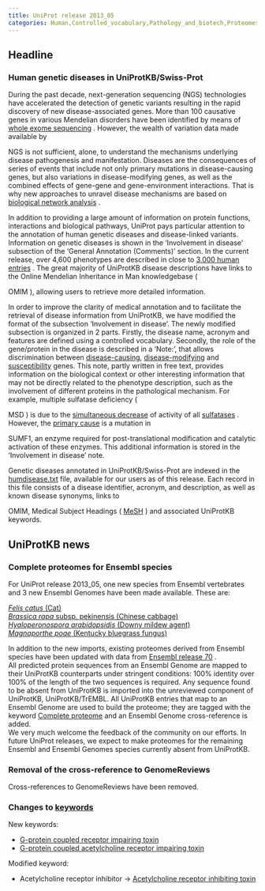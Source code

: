 ```yaml
---
title: UniProt release 2013_05
categories: Human,Controlled_vocabulary,Pathology_and_biotech,Proteomes
---
```


## Headline

### Human genetic diseases in UniProtKB/Swiss-Prot

During the past decade, next-generation sequencing (NGS) technologies have accelerated the detection of genetic variants resulting in the rapid discovery of new disease-associated genes. More than 100 causative genes in various Mendelian disorders have been identified by means of [whole exome sequencing](http://www.ncbi.nlm.nih.gov/pubmed/22832387) . However, the wealth of variation data made available by

NGS is not sufficient, alone, to understand the mechanisms underlying disease pathogenesis and manifestation. Diseases are the consequences of series of events that include not only primary mutations in disease-causing genes, but also variations in disease-modifying genes, as well as the combined effects of gene-gene and gene-environment interactions. That is why new approaches to unravel disease mechanisms are based on [biological network analysis](http://www.ncbi.nlm.nih.gov/pubmed/21164525,23219555) .

In addition to providing a large amount of information on protein functions, interactions and biological pathways, UniProt pays particular attention to the annotation of human genetic diseases and disease-linked variants. Information on genetic diseases is shown in the ‘Involvement in disease’ subsection of the ‘General Annotation (Comments)’ section. In the current release, over 4,600 phenotypes are described in close to [3,000 human entries](http://www.uniprot.org/uniprot/?query=organism:9606+AND+annotation:(type:disease)&sort=score) . The great majority of UniProtKB disease descriptions have links to the Online Mendelian Inheritance in Man knowledgebase (

OMIM ), allowing users to retrieve more detailed information.

In order to improve the clarity of medical annotation and to facilitate the retrieval of disease information from UniProtKB, we have modified the format of the subsection ‘Involvement in disease’. The newly modified subsection is organized in 2 parts. Firstly, the disease name, acronym and features are defined using a controlled vocabulary. Secondly, the role of the gene/protein in the disease is described in a ‘Note:’, that allows discrimination between [disease-causing](http://www.uniprot.org/uniprot/P52895#section_comments), [disease-modifying](http://www.uniprot.org/uniprot/P17516#section_comments) and [susceptibility](http://www.uniprot.org/uniprot/O15455#section_comments) genes. This note, partly written in free text, provides information on the biological context or other interesting information that may not be directly related to the phenotype description, such as the involvement of different proteins in the pathological mechanism. For example, multiple sulfatase deficiency (

MSD ) is due to the [simultaneous decrease](http://www.ncbi.nlm.nih.gov/pubmed/7628016) of activity of all [sulfatases](http://www.uniprot.org/uniprot/?query=accession:P15289+OR+accession:P15848) . However, the [primary cause](http://www.ncbi.nlm.nih.gov/pubmed/15146462) is a mutation in

SUMF1, an enzyme required for post-translational modification and catalytic activation of these enzymes. This additional information is stored in the ‘Involvement in disease’ note.

Genetic diseases annotated in UniProtKB/Swiss-Prot are indexed in the [humdisease.txt](http://www.uniprot.org/docs/humdisease) file, available for our users as of this release. Each record in this file consists of a disease identifier, acronym, and description, as well as known disease synonyms, links to

OMIM, Medical Subject Headings ( [MeSH](http://www.nlm.nih.gov/mesh/) ) and associated UniProtKB keywords.

## UniProtKB news

### Complete proteomes for Ensembl species

For UniProt release 2013\_05, one new species from Ensembl vertebrates and 3 new Ensembl Genomes have been made available. These are:

[*Felis catus* (Cat)](http://www.ensembl.org/Felis_catus/Info/Annotation/#assembly)  
[*Brassica rapa* subsp. pekinensis (Chinese cabbage)](http://plants.ensembl.org/Brassica_rapa/Info/Annotation/#about)  
[*Hyaloperonospora arabidopsidis* (Downy mildew agent)](http://protists.ensembl.org/Hyaloperonospora_arabidopsidis/Info/Annotation/#assembly)  
[*Magnaporthe poae* (Kentucky bluegrass fungus)](http://fungi.ensembl.org/Magnaporthe_poae/Info/Annotation/#about)

In addition to the new imports, existing proteomes derived from Ensembl species have been updated with data from [Ensembl release 70](http://www.ensembl.org/info/website/news.html#change_893) .  
All predicted protein sequences from an Ensembl Genome are mapped to their UniProtKB counterparts under stringent conditions: 100% identity over 100% of the length of the two sequences is required. Any sequence found to be absent from UniProtKB is imported into the unreviewed component of UniProtKB, UniProtKB/TrEMBL. All UniProtKB entries that map to an Ensembl Genome are used to build the proteome; they are tagged with the keyword [Complete proteome](http://www.uniprot.org/keywords/KW-0181) and an Ensembl Genome cross-reference is added.  
We very much welcome the feedback of the community on our efforts. In future UniProt releases, we expect to make proteomes for the remaining Ensembl and Ensembl Genomes species currently absent from UniProtKB.

### Removal of the cross-reference to GenomeReviews

Cross-references to GenomeReviews have been removed.

### Changes to [keywords](http://www.uniprot.org/docs/keywlist)

New keywords:

-   [G-protein coupled receptor impairing toxin](http://www.uniprot.org/keywords/KW-1213)
-   [G-protein coupled acetylcholine receptor impairing toxin](http://www.uniprot.org/keywords/KW-1214)

Modified keyword:

-   Acetylcholine receptor inhibitor -&gt; [Acetylcholine receptor inhibiting toxin](http://www.uniprot.org/keywords/KW-0008)
